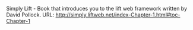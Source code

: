 Simply Lift - Book that introduces you to the lift web framework written by David Pollock. URL: http://simply.liftweb.net/index-Chapter-1.html#toc-Chapter-1
